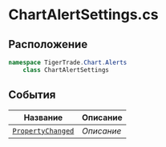 
# ChartAlertSettings.cs
## Расположение
```csharp
namespace TigerTrade.Chart.Alerts  
    class ChartAlertSettings
```

## События
| Название | Описание |
| --- | --- |
| [`PropertyChanged`](./События/PropertyChanged.md) | *Описание* |
